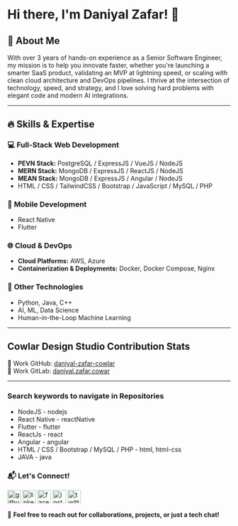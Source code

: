 # Hi there, I'm Daniyal Zafar! 👋  

## 🚀 About Me  
With over 3 years of hands-on experience as a Senior Software Engineer, my mission is to help you innovate faster, whether you're launching a smarter SaaS product, validating an MVP at lightning speed, or scaling with clean cloud architecture and DevOps pipelines. I thrive at the intersection of technology, speed, and strategy, and I love solving hard problems with elegant code and modern AI integrations.

---

## 🔥 Skills & Expertise  

### 💻 **Full-Stack Web Development**  
- **PEVN Stack:** PostgreSQL / ExpressJS / VueJS / NodeJS  
- **MERN Stack:** MongoDB / ExpressJS / ReactJS / NodeJS  
- **MEAN Stack:** MongoDB / ExpressJS / Angular / NodeJS  
- HTML / CSS / TailwindCSS / Bootstrap / JavaScript / MySQL / PHP  

### 📱 **Mobile Development**  
- React Native  
- Flutter  

### 🌐 **Cloud & DevOps**  
- **Cloud Platforms:** AWS, Azure  
- **Containerization & Deployments:** Docker, Docker Compose, Nginx  

### 🚀 **Other Technologies**  
- Python, Java, C++  
- AI, ML, Data Science  
- Human-in-the-Loop Machine Learning  

---

## Cowlar Design Studio Contribution Stats
🚀 Work GitHub: [daniyal-zafar-cowlar](https://github.com/daniyal-zafar-cowlar)  
🔗 Work GitLab: [daniyal.zafar.cowar](https://gitlab.com/daniyal.zafar.cowlar)  

---

### Search keywords to navigate in Repositories

* NodeJS - nodejs
* React Native - reactNative
* Flutter - flutter
* ReactJs - react
* Angular - angular
* HTML / CSS / Bootstrap / MySQL / PHP - html, html-css
* JAVA - java

### 📬 Let's Connect!
[<img src='https://cdn.jsdelivr.net/npm/simple-icons@3.0.1/icons/github.svg' alt='github' height='30'>](https://github.com/daniyalzafarm)  [<img src='https://cdn.jsdelivr.net/npm/simple-icons@3.0.1/icons/linkedin.svg' alt='linkedin' height='30'>](https://www.linkedin.com/in/daniyalzafarm/)  [<img src='https://cdn.jsdelivr.net/npm/simple-icons@3.0.1/icons/facebook.svg' alt='facebook' height='30'>](https://www.facebook.com/daniyalzafarm)  [<img src='https://cdn.jsdelivr.net/npm/simple-icons@3.0.1/icons/instagram.svg' alt='instagram' height='30'>](https://www.instagram.com/daniyalzafarm/)  [<img src='https://cdn.jsdelivr.net/npm/simple-icons@3.0.1/icons/twitter.svg' alt='twitter' height='30'>](https://twitter.com/daniyalzafarm)  

💬 **Feel free to reach out for collaborations, projects, or just a tech chat!**  
